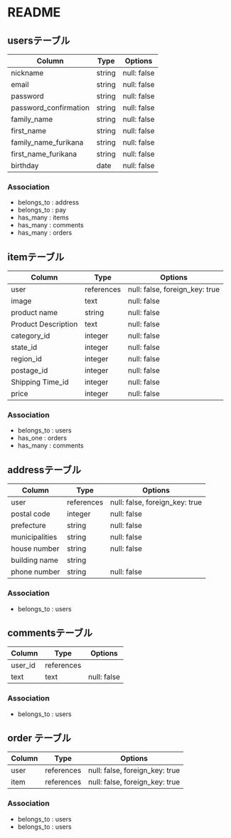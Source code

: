 # README

## usersテーブル

| Column               | Type   | Options     |
| -------------------- | ------ | ----------- |
| nickname             | string | null: false |
| email                | string | null: false |
| password             | string | null: false |
| password_confirmation| string | null: false |
| family_name          | string | null: false |
| first_name           | string | null: false |
| family_name_furikana | string | null: false |
| first_name_furikana  | string | null: false |
| birthday             | date   | null: false |

### Association

- belongs_to : address
- belongs_to : pay
- has_many : items
- has_many : comments
- has_many : orders

## itemテーブル

| Column             | Type       | Options                      |
| ------------------ | ---------- | ---------------------------- |
| user               | references |null: false, foreign_key: true|
| image              | text       | null: false                  |
| product name       | string     | null: false                  |
| Product Description| text       | null: false                  |
| category_id        | integer    | null: false                  |
| state_id           | integer    | null: false                  |
| region_id          | integer    | null: false                  |
| postage_id         | integer    | null: false                  |
| Shipping Time_id   | integer    | null: false                  |
| price              | integer    | null: false                  |

### Association

- belongs_to : users
- has_one : orders
- has_many : comments

## addressテーブル

| Column         | Type       | Options                      |
| -------------- | ---------- | ---------------------------- |
| user           | references |null: false, foreign_key: true|
| postal code    | integer    | null: false                  |
|  prefecture    | string     | null: false                  |
| municipalities | string     | null: false                  |
| house number   | string     | null: false                  |
| building name  | string     |                              |
|  phone number  | string     | null: false                  |

### Association

- belongs_to : users


## commentsテーブル

| Column    | Type       | Options     |
| --------- | ---------- | ----------- |
| user_id   | references |             |
| text      | text       | null: false |


### Association

- belongs_to : users

## order テーブル
| Column       | Type       | Options                        |
| ------------ | ---------- | ------------------------------ |
| user         | references | null: false, foreign_key: true |
| item         | references | null: false, foreign_key: true |


### Association

- belongs_to : users
- belongs_to : users